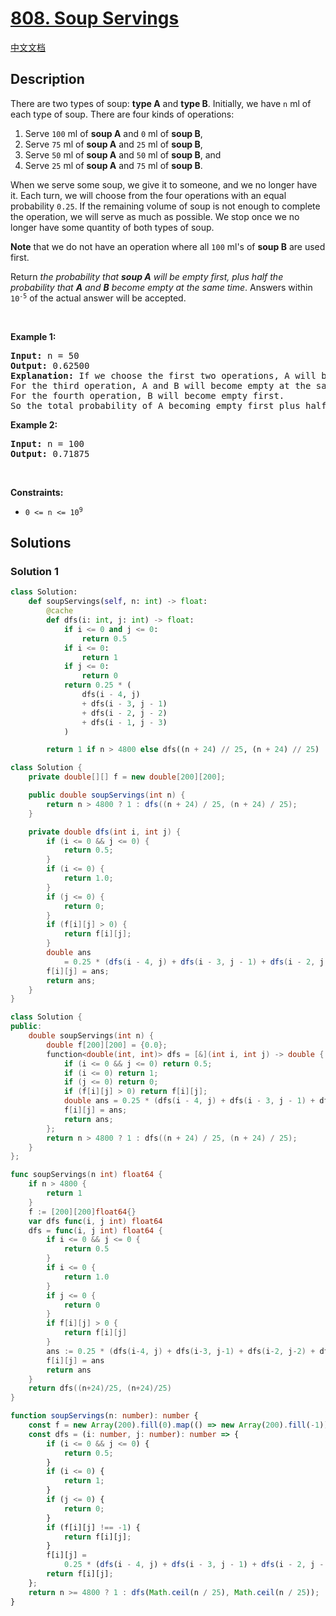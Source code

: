 # [808. Soup Servings](https://leetcode.com/problems/soup-servings)

[中文文档](./solution/0800-0899/0808.Soup%20Servings/README.md)

<!-- tags:Math,Dynamic Programming,Probability and Statistics -->

## Description

<p>There are two types of soup: <strong>type A</strong> and <strong>type B</strong>. Initially, we have <code>n</code> ml of each type of soup. There are four kinds of operations:</p>

<ol>
	<li>Serve <code>100</code> ml of <strong>soup A</strong> and <code>0</code> ml of <strong>soup B</strong>,</li>
	<li>Serve <code>75</code> ml of <strong>soup A</strong> and <code>25</code> ml of <strong>soup B</strong>,</li>
	<li>Serve <code>50</code> ml of <strong>soup A</strong> and <code>50</code> ml of <strong>soup B</strong>, and</li>
	<li>Serve <code>25</code> ml of <strong>soup A</strong> and <code>75</code> ml of <strong>soup B</strong>.</li>
</ol>

<p>When we serve some soup, we give it to someone, and we no longer have it. Each turn, we will choose from the four operations with an equal probability <code>0.25</code>. If the remaining volume of soup is not enough to complete the operation, we will serve as much as possible. We stop once we no longer have some quantity of both types of soup.</p>

<p><strong>Note</strong> that we do not have an operation where all <code>100</code> ml&#39;s of <strong>soup B</strong> are used first.</p>

<p>Return <em>the probability that <strong>soup A</strong> will be empty first, plus half the probability that <strong>A</strong> and <strong>B</strong> become empty at the same time</em>. Answers within <code>10<sup>-5</sup></code> of the actual answer will be accepted.</p>

<p>&nbsp;</p>
<p><strong class="example">Example 1:</strong></p>

<pre>
<strong>Input:</strong> n = 50
<strong>Output:</strong> 0.62500
<strong>Explanation:</strong> If we choose the first two operations, A will become empty first.
For the third operation, A and B will become empty at the same time.
For the fourth operation, B will become empty first.
So the total probability of A becoming empty first plus half the probability that A and B become empty at the same time, is 0.25 * (1 + 1 + 0.5 + 0) = 0.625.
</pre>

<p><strong class="example">Example 2:</strong></p>

<pre>
<strong>Input:</strong> n = 100
<strong>Output:</strong> 0.71875
</pre>

<p>&nbsp;</p>
<p><strong>Constraints:</strong></p>

<ul>
	<li><code>0 &lt;= n &lt;= 10<sup>9</sup></code></li>
</ul>

## Solutions

### Solution 1

<!-- tabs:start -->

```python
class Solution:
    def soupServings(self, n: int) -> float:
        @cache
        def dfs(i: int, j: int) -> float:
            if i <= 0 and j <= 0:
                return 0.5
            if i <= 0:
                return 1
            if j <= 0:
                return 0
            return 0.25 * (
                dfs(i - 4, j)
                + dfs(i - 3, j - 1)
                + dfs(i - 2, j - 2)
                + dfs(i - 1, j - 3)
            )

        return 1 if n > 4800 else dfs((n + 24) // 25, (n + 24) // 25)
```

```java
class Solution {
    private double[][] f = new double[200][200];

    public double soupServings(int n) {
        return n > 4800 ? 1 : dfs((n + 24) / 25, (n + 24) / 25);
    }

    private double dfs(int i, int j) {
        if (i <= 0 && j <= 0) {
            return 0.5;
        }
        if (i <= 0) {
            return 1.0;
        }
        if (j <= 0) {
            return 0;
        }
        if (f[i][j] > 0) {
            return f[i][j];
        }
        double ans
            = 0.25 * (dfs(i - 4, j) + dfs(i - 3, j - 1) + dfs(i - 2, j - 2) + dfs(i - 1, j - 3));
        f[i][j] = ans;
        return ans;
    }
}
```

```cpp
class Solution {
public:
    double soupServings(int n) {
        double f[200][200] = {0.0};
        function<double(int, int)> dfs = [&](int i, int j) -> double {
            if (i <= 0 && j <= 0) return 0.5;
            if (i <= 0) return 1;
            if (j <= 0) return 0;
            if (f[i][j] > 0) return f[i][j];
            double ans = 0.25 * (dfs(i - 4, j) + dfs(i - 3, j - 1) + dfs(i - 2, j - 2) + dfs(i - 1, j - 3));
            f[i][j] = ans;
            return ans;
        };
        return n > 4800 ? 1 : dfs((n + 24) / 25, (n + 24) / 25);
    }
};
```

```go
func soupServings(n int) float64 {
	if n > 4800 {
		return 1
	}
	f := [200][200]float64{}
	var dfs func(i, j int) float64
	dfs = func(i, j int) float64 {
		if i <= 0 && j <= 0 {
			return 0.5
		}
		if i <= 0 {
			return 1.0
		}
		if j <= 0 {
			return 0
		}
		if f[i][j] > 0 {
			return f[i][j]
		}
		ans := 0.25 * (dfs(i-4, j) + dfs(i-3, j-1) + dfs(i-2, j-2) + dfs(i-1, j-3))
		f[i][j] = ans
		return ans
	}
	return dfs((n+24)/25, (n+24)/25)
}
```

```ts
function soupServings(n: number): number {
    const f = new Array(200).fill(0).map(() => new Array(200).fill(-1));
    const dfs = (i: number, j: number): number => {
        if (i <= 0 && j <= 0) {
            return 0.5;
        }
        if (i <= 0) {
            return 1;
        }
        if (j <= 0) {
            return 0;
        }
        if (f[i][j] !== -1) {
            return f[i][j];
        }
        f[i][j] =
            0.25 * (dfs(i - 4, j) + dfs(i - 3, j - 1) + dfs(i - 2, j - 2) + dfs(i - 1, j - 3));
        return f[i][j];
    };
    return n >= 4800 ? 1 : dfs(Math.ceil(n / 25), Math.ceil(n / 25));
}
```

<!-- tabs:end -->

<!-- end -->
